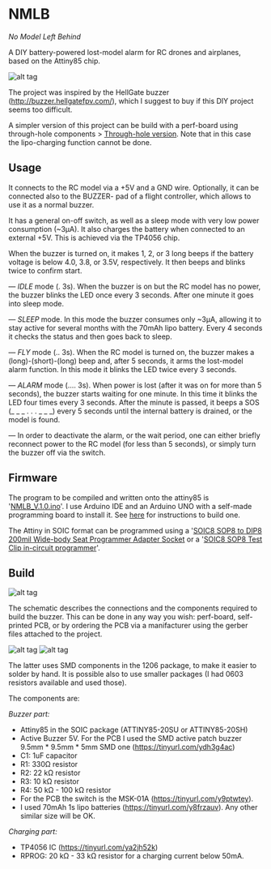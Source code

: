 # NMLB
*No Model Left Behind*

A DIY battery-powered lost-model alarm for RC drones and airplanes, based on the Attiny85 chip.

![alt tag](../master/NMLB_finished.jpg)

The project was inspired by the HellGate buzzer (http://buzzer.hellgatefpv.com/), which I suggest to buy if this DIY project seems too difficult.

A simpler version of this project can be build with a perf-board using through-hole components > [Through-hole version](../master/BUILD_noCH.md). Note that in this case the lipo-charging function cannot be done.

Usage
--------------

It connects to the RC model via a +5V and a GND wire.
Optionally, it can be connected also to the BUZZER- pad of a flight controller, which allows to use it as a normal buzzer.

It has a general on-off switch, as well as a sleep mode with very low power consumption (~3μA). It also charges the battery when connected to an external +5V. This is achieved via the TP4056 chip. 

When the buzzer is turned on, it makes 1, 2, or 3 long beeps if the battery voltage is below 4.0, 3.8, or 3.5V, respectively. It then beeps and blinks twice to confirm start.

— *IDLE* mode (. 3s). When the buzzer is on but the RC model has no power, the buzzer blinks the LED once every 3 seconds. After one minute it goes into sleep mode.

— *SLEEP* mode. In this mode the buzzer consumes only ~3μA, allowing it to stay active for several months with the 70mAh lipo battery. Every 4 seconds it checks the status and then goes back to sleep.

— *FLY* mode (.. 3s). When the RC model is turned on, the buzzer makes a (long)-(short)-(long) beep and, after 5 seconds,  it arms the lost-model alarm function. In this mode it blinks the LED twice every 3 seconds.

— *ALARM* mode (.... 3s). When power is lost (after it was on for more than 5 seconds), the buzzer starts waiting for one minute. In this time it blinks the LED four times every 3 seconds.
After the minute is passed, it beeps a SOS (_ _ _   . . .   _ _ _) every 5 seconds until the internal battery is drained, or the model is found.

— In order to deactivate the alarm, or the wait period, one can either briefly reconnect power to the RC model (for less than 5 seconds), or simply turn the buzzer off via the switch.


Firmware
--------------

The program to be compiled and written onto the attiny85 is '[NMLB_V.1.0.ino](https://github.com/DavidMarzocca/NMLB/blob/master/NMLB_V.1.0.ino)'.
I use Arduino IDE and an Arduino UNO with a self-made programming board to install it.
See [here](https://www.instructables.com/id/Program-an-ATtiny-with-Arduino/) for instructions to build one.

The Attiny in SOIC format can be programmed using a '[SOIC8 SOP8 to DIP8 200mil Wide-body Seat Programmer Adapter Socket](https://tinyurl.com/y9wba9u6') or a '[SOIC8 SOP8 Test Clip in-circuit programmer](https://tinyurl.com/yawm7v8t)'.

Build
--------------

![alt tag](../master/Schematic_NMLB-V1.0.png)

The schematic describes the connections and the components required to build the buzzer.
This can be done in any way you wish: perf-board, self-printed PCB, or by ordering the PCB via a manifacturer using the gerber files attached to the project.

![alt tag](../master/NMLB_PCB_top.png)
![alt tag](../master/NMLB_PCB_bottom.png)

The latter uses SMD components in the 1206 package, to make it easier to solder by hand. It is possible also to use smaller packages (I had 0603 resistors available and used those).


The components are:

*Buzzer part:*
- Attiny85 in the SOIC package (ATTINY85-20SU or ATTINY85-20SH)
- Active Buzzer 5V. For the PCB I used the SMD active patch buzzer 9.5mm * 9.5mm * 5mm SMD one (https://tinyurl.com/ydh3g4ac)
- C1: 1uF capacitor
- R1: 330Ω resistor
- R2: 22 kΩ resistor
- R3: 10 kΩ resistor
- R4: 50 kΩ - 100 kΩ resistor
- For the PCB the switch is the MSK-01A (https://tinyurl.com/y9ptwtey).
- I used 70mAh 1s lipo batteries (https://tinyurl.com/y8frzauv). Any other similar size will be OK.

*Charging part:*
- TP4056 IC (https://tinyurl.com/ya2jh52k)
- RPROG: 20 kΩ - 33 kΩ resistor for a charging current below 50mA.

